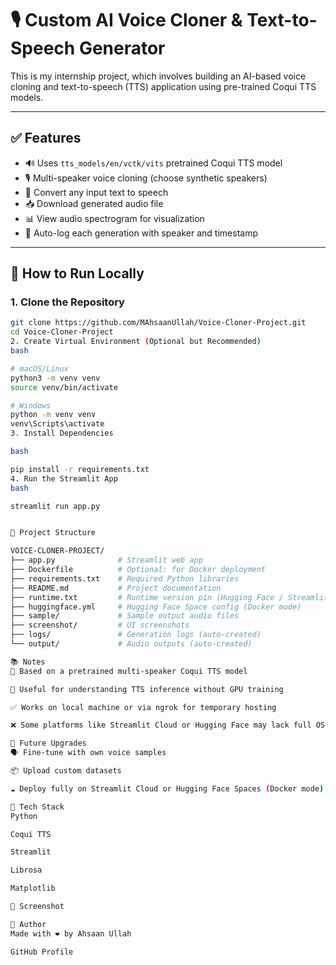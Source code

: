 # 🎙️ Custom AI Voice Cloner & Text-to-Speech Generator

This is my internship project, which involves building an AI-based voice cloning and text-to-speech (TTS) application using pre-trained Coqui TTS models.

---

## ✅ Features

- 🔊 Uses `tts_models/en/vctk/vits` pretrained Coqui TTS model
- 🎙️ Multi-speaker voice cloning (choose synthetic speakers)
- 📝 Convert any input text to speech
- 📥 Download generated audio file
- 📊 View audio spectrogram for visualization
- 🧾 Auto-log each generation with speaker and timestamp

---

## 🚀 How to Run Locally

### 1. Clone the Repository

```bash
git clone https://github.com/MAhsaanUllah/Voice-Cloner-Project.git
cd Voice-Cloner-Project
2. Create Virtual Environment (Optional but Recommended)
bash

# macOS/Linux
python3 -m venv venv
source venv/bin/activate

# Windows
python -m venv venv
venv\Scripts\activate
3. Install Dependencies

bash

pip install -r requirements.txt
4. Run the Streamlit App
bash

streamlit run app.py


📂 Project Structure

VOICE-CLONER-PROJECT/
├── app.py              # Streamlit web app
├── Dockerfile          # Optional: for Docker deployment
├── requirements.txt    # Required Python libraries
├── README.md           # Project documentation
├── runtime.txt         # Runtime version pin (Hugging Face / Streamlit Cloud)
├── huggingface.yml     # Hugging Face Space config (Docker mode)
├── sample/             # Sample output audio files
├── screenshot/         # UI screenshots
├── logs/               # Generation logs (auto-created)
└── output/             # Audio outputs (auto-created)

📚 Notes
🔁 Based on a pretrained multi-speaker Coqui TTS model

🧪 Useful for understanding TTS inference without GPU training

✅ Works on local machine or via ngrok for temporary hosting

❌ Some platforms like Streamlit Cloud or Hugging Face may lack full OS-level support (e.g., espeak-ng backend)

🔧 Future Upgrades
🗣️ Fine-tune with own voice samples

📦 Upload custom datasets

☁️ Deploy fully on Streamlit Cloud or Hugging Face Spaces (Docker mode)

🧠 Tech Stack
Python

Coqui TTS

Streamlit

Librosa

Matplotlib

📸 Screenshot

🙋 Author
Made with ❤️ by Ahsaan Ullah

GitHub Profile  
 
 
